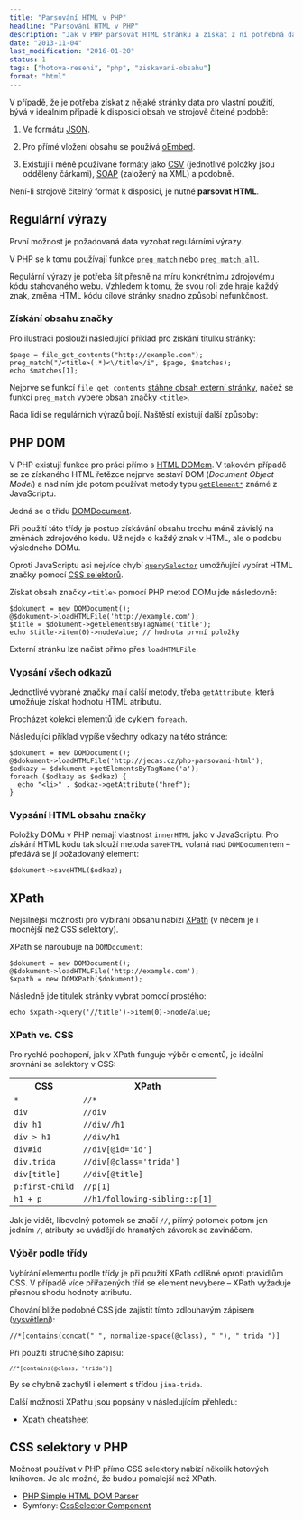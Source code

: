 ```yaml
---
title: "Parsování HTML v PHP"
headline: "Parsování HTML v PHP"
description: "Jak v PHP parsovat HTML stránku a získat z ní potřebná data."
date: "2013-11-04"
last_modification: "2016-01-20"
status: 1
tags: ["hotova-reseni", "php", "ziskavani-obsahu"]
format: "html"
---
```


<p>V případě, že je potřeba získat z nějaké stránky data pro vlastní použití, bývá v ideálním případě k disposici obsah ve strojově čitelné podobě:</p>

<ol>
  <li><p>Ve formátu <a href="/json">JSON</a>.</p></li>
  <li>
    <p>Pro přímé vložení obsahu se používá <a href="/oembed">oEmbed</a>.</p>
  </li>
  <li>
    <p>Existují i méně používané formáty jako <a href="http://cs.wikipedia.org/wiki/CSV">CSV</a> (jednotlivé položky jsou odděleny čárkami), <a href="http://cs.wikipedia.org/wiki/SOAP">SOAP</a> (založený na XML) a podobně.</p>
  </li>
</ol>

<p>Není-li strojově čitelný formát k disposici, je nutné <b>parsovat HTML</b>.</p>



<h2 id="rexexp">Regulární výrazy</h2>

<p>První možnost je požadovaná data vyzobat regulárními výrazy.</p>

<p>V PHP se k tomu používají funkce <a href="http://php.net/manual/en/function.preg-match.php"><code>preg_match</code></a> nebo <a href="http://php.net/manual/en/function.preg-match-all.php"><code>preg_match_all</code></a>.</p>

<p>Regulární výrazy je potřeba šít přesně na míru konkrétnímu zdrojovému kódu stahovaného webu. Vzhledem k tomu, že svou roli zde hraje každý znak, změna HTML kódu cílové stránky snadno způsobí nefunkčnost.</p>



<h3 id="obsah-znacky">Získání obsahu značky</h3>

<p>Pro ilustraci poslouží následující příklad pro získání titulku stránky:</p>

<pre><code>$page = file_get_contents("http://example.com");
preg_match("/&lt;title>(.*)&lt;\/title>/i", $page, $matches);
echo $matches[1];</code></pre>





<p>Nejprve se funkcí <code>file_get_contents</code> <a href="/stazeni-stranky">stáhne obsah externí stránky</a>, načež se funkcí <code>preg_match</code> vybere obsah značky <a href="/html-kostra#title"><code>&lt;title></code></a>.</p>


<p>Řada lidí se regulárních výrazů bojí. Naštěstí existují další způsoby:</p>


<h2 id="dom">PHP DOM</h2>

<p>V PHP existují funkce pro práci přímo s <a href="/dom">HTML DOMem</a>. V takovém případě se ze získaného HTML řetězce nejprve sestaví DOM (<i lang="en">Document Object Model</i>) a nad ním jde potom používat metody typu <a href="/getelement"><code>getElement*</code></a> známé z JavaScriptu.</p>

<p>Jedná se o třídu <a href="http://php.net/manual/en/class.domdocument.php">DOMDocument</a>.</p>

<p>Při použití této třídy je postup získávání obsahu trochu méně závislý na změnách zdrojového kódu. Už nejde o každý znak v HTML, ale o podobu výsledného DOMu.</p>

<p>Oproti JavaScriptu asi nejvíce chybí <a href="/queryselector"><code>querySelector</code></a> umožňující vybírat HTML značky pomocí <a href="/css-selektory">CSS selektorů</a>.</p>

<p>Získat obsah značky <code>&lt;title></code> pomocí PHP metod DOMu jde následovně:</p>

<pre><code>$dokument = new DOMDocument();
@$dokument->loadHTMLFile('http://example.com');
$title = $dokument->getElementsByTagName('title');
echo $title->item(0)->nodeValue; // hodnota první položky</code></pre>









<p>Externí stránku lze načíst přímo přes <code>loadHTMLFile</code>.</p>



<h3 id="vypsani-odkazu">Vypsání všech odkazů</h3>

<p>Jednotlivé vybrané značky mají další metody, třeba <code>getAttribute</code>, která umožňuje získat hodnotu HTML atributu.</p>

<p>Procházet kolekci elementů jde cyklem <code>foreach</code>.</p>

<p>Následující příklad vypíše všechny odkazy na této stránce:</p>

<pre><code>$dokument = new DOMDocument();
@$dokument->loadHTMLFile('http://jecas.cz/php-parsovani-html');
$odkazy = $dokument->getElementsByTagName('a');
foreach ($odkazy as $odkaz) {
  echo "&lt;li>" . $odkaz->getAttribute("href");
}</code></pre>









<h3 id="vypsani-html">Vypsání HTML obsahu značky</h3>

<p>Položky DOMu v PHP nemají vlastnost <code>innerHTML</code> jako v JavaScriptu. Pro získání HTML kódu tak slouží metoda <code>saveHTML</code> volaná nad <code>DOMDocument</code>em – předává se jí požadovaný element:</p>

<pre><code>$dokument->saveHTML($odkaz);</code></pre>





<h2 id="xpath">XPath</h2>

<p>Nejsilnější možnosti pro vybírání obsahu nabízí <a href="http://php.net/manual/en/class.domxpath.php">XPath</a> (v něčem je i mocnější než CSS selektory).</p>

<p>XPath se naroubuje na <code>DOMDocument</code>:</p>

<pre><code>$dokument = new DOMDocument();
@$dokument->loadHTMLFile('http://example.com');
$xpath = new DOMXPath($dokument);</code></pre>





<p>Následně jde titulek stránky vybrat pomocí prostého:</p>

<pre><code>echo $xpath->query('//title')->item(0)->nodeValue;</code></pre>


<h3 id="css">XPath vs. CSS</h3>

<p>Pro rychlé pochopení, jak v XPath funguje výběr elementů, je ideální srovnání se selektory v CSS:</p>

<table>
  <tr>
    <th>CSS</th>    <th>XPath</th>
  </tr>
  <tr>
    <td><code>*</code></td>    <td><code>//*</code></td>
  </tr>
  <tr>
    <td><code>div</code></td>    <td><code>//div</code></td>
  </tr>  
  <tr>
    <td><code>div h1</code></td>    <td><code>//div//h1</code></td>
  </tr>  
  <tr>
    <td><code>div > h1</code></td>    <td><code>//div<b>/</b>h1</code></td>
  </tr>  
  <tr>
    <td><code>div#id</code></td>    <td><code>//div[@id='id']</code></td>
  </tr>  
  <tr>
    <td><code>div.trida</code></td>    <td><code>//div[@class='trida']</code></td>
  </tr>    
  <tr>
    <td><code>div[title]</code></td>    <td><code>//div[@title]</code></td>
  </tr>  
  <tr>
    <td><code>p:first-child</code></td>    <td><code>//p[1]</code></td>
  </tr>   
  <tr>
    <td><code>h1 + p</code></td>    <td><code>//h1/following-sibling::p[1]</code></td>
  </tr>     
</table>

<p>Jak je vidět, libovolný potomek se značí <code>//</code>, přímý potomek potom jen jedním <code>/</code>, atributy se uvádějí do hranatých závorek se zavináčem.</p>

<h3 id="trida">Výběr podle třídy</h3>

<p>Vybírání elementu podle třídy je při použití XPath odlišné oproti pravidlům CSS. V případě více přiřazených tříd se element nevybere – XPath vyžaduje přesnou shodu hodnoty atributu.</p>

<p>Chování blíže podobné CSS jde zajistit tímto zdlouhavým zápisem (<a href="http://stackoverflow.com/questions/8808921/selecting-a-css-class-with-xpath/9133579#9133579">vysvětlení</a>):</p>

<pre><code>//*[contains(concat(" ", normalize-space(@class), " "), " trida ")]</code></pre>

<p>Při použití stručnějšího zápisu:</p>

<pre><code><code>//*[contains(@class, 'trida')]</code></code></pre>

<p>By se chybně zachytil i element s třídou <code>jina-trida</code>.</p>

<p>Další možnosti XPathu jsou popsány v následujícím přehledu:</p>

<div class="external-content">
  <ul>
    <li><a href="http://ricostacruz.com/cheatsheets/xpath.html">Xpath cheatsheet</a></li>
  </ul>
</div>

<h2 id="css-selektory">CSS selektory v PHP</h2>

<p>Možnost používat v PHP přímo CSS selektory nabízí několik hotových knihoven. Je ale možné, že budou pomalejší než XPath.</p>

<div class="external-content">
  <ul>
    <li><a href="http://simplehtmldom.sourceforge.net/">PHP Simple HTML DOM Parser</a></li>
    <li>Symfony: <a href="https://github.com/symfony/css-selector">CssSelector Component</a></li>
</ul>
</div>

<!--
<h2 id="odkazy">Odkazy jinam</h2>
<ul>
  
  <li>David Walsh: <a href="http://davidwalsh.name/domdocument">Using DOMDocument to Modify HTML with PHP</a></li>
</ul>-->